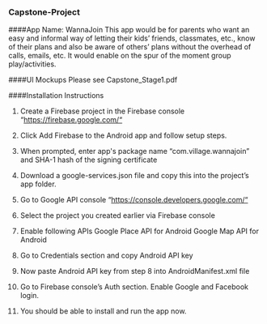 ### Capstone-Project
####App Name: WannaJoin
This app would be for parents who want an easy and informal way of letting their kids’ friends, classmates, etc., know of their plans and also be aware of others’ plans without the overhead of calls, emails, etc. It would enable on the spur of the moment group play/activities.

####UI Mockups
Please see Capstone_Stage1.pdf

####Installation Instructions
1. Create a Firebase project in the Firebase console “https://firebase.google.com/“
2. Click Add Firebase to the Android app and follow setup steps. 
3. When prompted, enter app's package name “com.village.wannajoin” and SHA-1 hash of the signing certificate 
4. Download a google-services.json file and copy this into the project’s app folder.
5. Go to Google API console “https://console.developers.google.com/“
6. Select the project you created earlier via Firebase console
7. Enable following APIs
      Google Place API for Android
      Google Map API for Android
8. Go to Credentials section and copy Android API key
9. Now paste Android API key from step 8 into AndroidManifest.xml file
	    <meta-data
            android:name="com.google.android.geo.API_KEY"
            android:value="Enter_your_api_key" />

10. Go to Firebase console’s Auth section. Enable Google and Facebook login.
11. You should be able to install and run the app now. 




